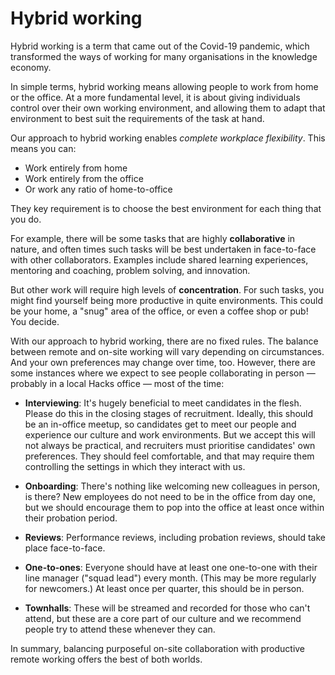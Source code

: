# Hybrid working

Hybrid working is a term that came out of the Covid-19 pandemic, which transformed the ways of working for many organisations in the knowledge economy.

In simple terms, hybrid working means allowing people to work from home or the office. At a more fundamental level, it is about giving individuals control over their own working environment, and allowing them to adapt that environment to best suit the requirements of the task at hand.

Our approach to hybrid working enables _complete workplace flexibility_. This means you can:

- Work entirely from home
- Work entirely from the office
- Or work any ratio of home-to-office

They key requirement is to choose the best environment for each thing that you do.

For example, there will be some tasks that are highly **collaborative** in nature, and often times such tasks will be best undertaken in face-to-face with other collaborators. Examples include shared learning experiences, mentoring and coaching, problem solving, and innovation.

But other work will require high levels of **concentration**. For such tasks, you might find yourself being more productive in quite environments. This could be your home, a "snug" area of the office, or even a coffee shop or pub! You decide.

With our approach to hybrid working, there are no fixed rules. The balance between remote and on-site working will vary depending on circumstances. And your own preferences may change over time, too. However, there are some instances where we expect to see people collaborating in person — probably in a local Hacks office — most of the time:

- **Interviewing**: It's hugely beneficial to meet candidates in the flesh. Please do this in the closing stages of recruitment. Ideally, this should be an in-office meetup, so candidates get to meet our people and experience our culture and work environments. But we accept this will not always be practical, and recruiters must prioritise candidates' own preferences. They should feel comfortable, and that may require them controlling the settings in which they interact with us.

- **Onboarding**: There's nothing like welcoming new colleagues in person, is there? New employees do not need to be in the office from day one, but we should encourage them to pop into the office at least once within their probation period.

- **Reviews**: Performance reviews, including probation reviews, should take place face-to-face.

- **One-to-ones**: Everyone should have at least one one-to-one with their line manager ("squad lead") every month. (This may be more regularly for newcomers.) At least once per quarter, this should be in person.

- **Townhalls**: These will be streamed and recorded for those who can't attend, but these are a core part of our culture and we recommend people try to attend these whenever they can.

In summary, balancing purposeful on-site collaboration with productive remote working offers the best of both worlds.
